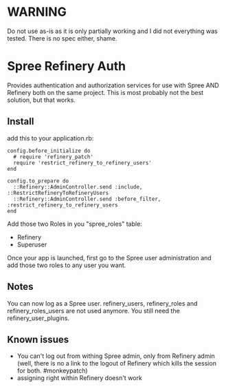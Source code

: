 # WARNING
Do not use as-is as it is only partially working and I did not everything was tested. There is no spec either, shame.

Spree Refinery Auth
==============
Provides authentication and authorization services for use with Spree AND Refinery both on the same project. This is most probably not the best solution, but that works.


Install
-------
add this to your application.rb:

    config.before_initialize do
      # require 'refinery_patch'
      require 'restrict_refinery_to_refinery_users'
    end

    config.to_prepare do
      ::Refinery::AdminController.send :include, ::RestrictRefineryToRefineryUsers
      ::Refinery::AdminController.send :before_filter, :restrict_refinery_to_refinery_users
    end

Add those two Roles in you "spree_roles" table:

- Refinery
- Superuser

Once your app is launched, first go to the Spree user administration and add those two roles to any user you want.

Notes
-----
You can now log as a Spree user. refinery_users, refinery_roles and refinery_roles_users are not used anymore. You still need the refinery_user_plugins.

Known issues
------------
- You can't log out from withing Spree admin, only from Refinery admin (well, there is no a link to the logout of Refinery which kills the session for both. #monkeypatch)
- assigning right within Refinery doesn't work